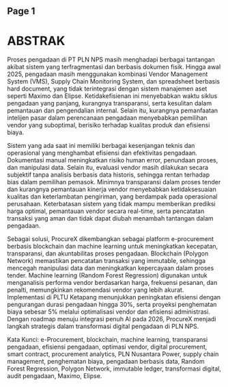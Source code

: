 

## Page 1

# ABSTRAK 

Proses pengadaan di PT PLN NPS masih menghadapi berbagai tantangan akibat sistem yang terfragmentasi dan berbasis dokumen fisik. Hingga awal 2025, pengadaan masih menggunakan kombinasi Vendor Management System (VMS), Supply Chain Monitoring System, dan spreadsheet berbasis hard document, yang tidak terintegrasi dengan sistem manajemen aset seperti Maximo dan Elipse. Ketidakefisienan ini menyebabkan waktu siklus pengadaan yang panjang, kurangnya transparansi, serta kesulitan dalam pemantauan dan pengendalian internal. Selain itu, kurangnya pemanfaatan intelijen pasar dalam perencanaan pengadaan menyebabkan pemilihan vendor yang suboptimal, berisiko terhadap kualitas produk dan efisiensi biaya.

Sistem yang ada saat ini memiliki berbagai kesenjangan teknis dan operasional yang menghambat efisiensi dan efektivitas pengadaan. Dokumentasi manual meningkatkan risiko human error, penundaan proses, dan manipulasi data. Selain itu, evaluasi vendor masih dilakukan secara subjektif tanpa analisis berbasis data historis, sehingga rentan terhadap bias dalam pemilihan pemasok. Minimnya transparansi dalam proses tender dan kurangnya pemantauan kinerja vendor menyebabkan ketidaksesuaian kualitas dan keterlambatan pengiriman, yang berdampak pada operasional perusahaan. Keterbatasan sistem yang tidak mampu memberikan prediksi harga optimal, pemantauan vendor secara real-time, serta pencatatan transaksi yang aman dan tidak dapat diubah menambah tantangan dalam pengadaan.

Sebagai solusi, ProcureX dikembangkan sebagai platform e-procurement berbasis blockchain dan machine learning untuk meningkatkan kecepatan, transparansi, dan akuntabilitas proses pengadaan. Blockchain (Polygon Network) memastikan pencatatan transaksi yang immutable, sehingga mencegah manipulasi data dan meningkatkan kepercayaan dalam proses tender. Machine learning (Random Forest Regression) digunakan untuk menganalisis performa vendor berdasarkan harga, frekuensi pesanan, dan penalti, memungkinkan rekomendasi vendor yang lebih akurat. Implementasi di PLTU Ketapang menunjukkan peningkatan efisiensi dengan pengurangan durasi pengadaan hingga $30 \%$, serta proyeksi penghematan biaya sebesar $5 \%$ melalui optimalisasi vendor dan efisiensi administrasi. Dengan roadmap menuju integrasi penuh Al pada 2026, ProcureX menjadi langkah strategis dalam transformasi digital pengadaan di PLN NPS.

Kata Kunci: e-Procurement, blockchain, machine learning, transparansi pengadaan, efisiensi pengadaan, optimasi vendor, digital procurement, smart contract, procurement analytics, PLN Nusantara Power, supply chain management, penghematan biaya, pengadaan berbasis data, Random Forest Regression, Polygon Network, immutable ledger, transformasi digital, audit pengadaan, Maximo, Elipse.